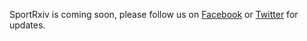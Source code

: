 SportRxiv is coming soon, please follow us on <a href="https://www.facebook.com/SportRxiv/">Facebook</a> or <a href="https://twitter.com/SportRxiv/">Twitter</a> for updates. 
